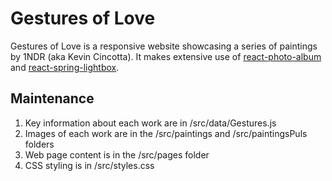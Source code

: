 # Gestures of Love

Gestures of Love is a responsive website showcasing a series of paintings by 1NDR (aka Kevin Cincotta).
It makes extensive use of [react-photo-album](https://github.com/neptunian/react-photo-gallery) and
[react-spring-lightbox](https://github.com/tim-soft/react-spring-lightbox).

## Maintenance

1. Key information about each work are in /src/data/Gestures.js
2. Images of each work are in the /src/paintings and /src/paintingsPuls folders
3. Web page content is in the /src/pages folder
4. CSS styling is in /src/styles.css

